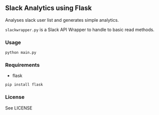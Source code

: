 ## Slack Analytics using Flask

Analyses slack user list and generates simple analytics.

```slackwrapper.py``` is a Slack API Wrapper to handle to basic read methods.



### Usage

```shell
python main.py
```

### Requirements

* flask

```shell
pip install flask
```

### License

See LICENSE
